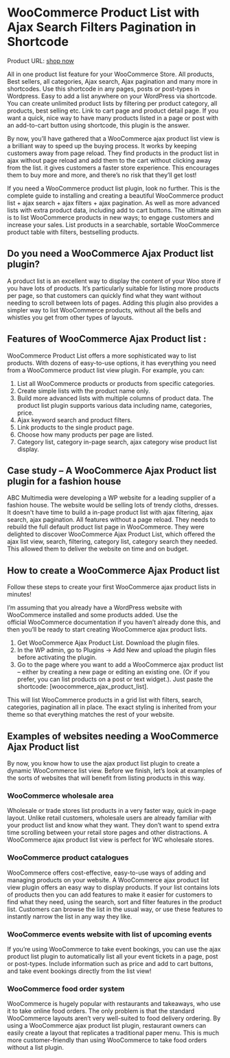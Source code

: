 # WooCommerce Product List with Ajax Search Filters Pagination in Shortcode

Product URL: [shop now](https://garazlab.com/product/woocommerce-product-list-with-ajax-search-filters-pagination-in-shortcode/)

All in one product list feature for your WooCommerce Store. All products, Best sellers, all categories, Ajax search, Ajax pagination and many more in shortcodes. Use this shortcode in any pages, posts or post-types in Wordpress. Easy to add a list anywhere on your WordPress via shortcode. You can create unlimited product lists by filtering per product category, all products, best selling etc. Link to cart page and product detail page. If you want a quick, nice way to have many products listed in a page or post with an add-to-cart button using shortcode, this plugin is the answer.

By now, you’ll have gathered that a WooCommerce ajax product list view is a brilliant way to speed up the buying process. It works by keeping customers away from page reload. They find products in the product list in ajax without page reload and add them to the cart without clicking away from the list. it gives customers a faster store experience. This encourages them to buy more and more, and there’s no risk that they’ll get lost!

If you need a WooCommerce product list plugin, look no further. This is the complete guide to installing and creating a beautiful WooCommerce product list + ajax search + ajax filters + ajax pagination. As well as more advanced lists with extra product data, including add to cart buttons. The ultimate aim is to list WooCommerce products in new ways; to engage customers and increase your sales. List products in a searchable, sortable WooCommerce product table with filters, bestselling products.

## Do you need a WooCommerce Ajax Product list plugin?

A product list is an excellent way to display the content of your Woo store if you have lots of products. It’s particularly suitable for listing more products per page, so that customers can quickly find what they want without needing to scroll between lots of pages. Adding this plugin also provides a simpler way to list WooCommerce products, without all the bells and whistles you get from other types of layouts.

## Features of WooCommerce Ajax Product list :

WooCommerce Product List offers a more sophisticated way to list products. With dozens of easy-to-use options, it has everything you need from a WooCommerce product list view plugin. For example, you can:

1. List all WooCommerce products or products from specific categories.
2. Create simple lists with the product name only.
3. Build more advanced lists with multiple columns of product data. The product list plugin supports various data including name, categories, price.
4. Ajax keyword search and product filters.
5. Link products to the single product page.
6. Choose how many products per page are listed.
7. Category list, category in-page search, ajax category wise product list display.

## Case study – A WooCommerce Ajax Product list plugin for a fashion house

ABC Multimedia were developing a WP website for a leading supplier of a fashion house. The website would be selling lots of trendy cloths, dresses. It doesn't have time to build a in-page product list with ajax filtering, ajax search, ajax pagination. All features without a page reload. They needs to rebuild the full default product list page in WooCommerce. They were delighted to discover WooCommerce Ajax Product List, which offered the ajax list view, search, filtering, category list, category search they needed. This allowed them to deliver the website on time and on budget.

## How to create a WooCommerce Ajax Product list

Follow these steps to create your first WooCommerce ajax product lists in minutes!

I’m assuming that you already have a WordPress website with WooCommerce installed and some products added. Use the official WooCommerce documentation if you haven’t already done this, and then you’ll be ready to start creating WooCommerce ajax product lists.

1. Get WooCommerce Ajax Product List. Download the plugin files.
2. In the WP admin, go to Plugins -> Add New and upload the plugin files before activating the plugin.
3. Go to the page where you want to add a WooCommerce ajax product list – either by creating a new page or editing an existing one. (Or if you prefer, you can list products on a post or text widget.). Just paste the shortcode: [woocommerce_ajax_product_list].

This will list WooCommerce products in a grid list with filters, search, categories, pagination all in place. The exact styling is inherited from your theme so that everything matches the rest of your website.

## Examples of websites needing a WooCommerce Ajax Product list

By now, you know how to use the ajax product list plugin to create a dynamic WooCommerce list view. Before we finish, let’s look at examples of the sorts of websites that will benefit from listing products in this way.

### WooCommerce wholesale area

Wholesale or trade stores list products in a very faster way, quick in-page layout. Unlike retail customers, wholesale users are already familiar with your product list and know what they want. They don’t want to spend extra time scrolling between your retail store pages and other distractions. A WooCommerce ajax product list view is perfect for WC wholesale stores.

### WooCommerce product catalogues

WooCommerce offers cost-effective, easy-to-use ways of adding and managing products on your website. A WooCommerce ajax product list view plugin offers an easy way to display products. If your list contains lots of products then you can add features to make it easier for customers to find what they need, using the search, sort and filter features in the product list. Customers can browse the list in the usual way, or use these features to instantly narrow the list in any way they like.

### WooCommerce events website with list of upcoming events

If you’re using WooCommerce to take event bookings, you can use the ajax product list plugin to automatically list all your event tickets in a page, post or post-types. Include information such as price and add to cart buttons, and take event bookings directly from the list view!

### WooCommerce food order system

WooCommerce is hugely popular with restaurants and takeaways, who use it to take online food orders. The only problem is that the standard WooCommerce layouts aren’t very well-suited to food delivery ordering. By using a WooCommerce ajax product list plugin, restaurant owners can easily create a layout that replicates a traditional paper menu. This is much more customer-friendly than using WooCommerce to take food orders without a list plugin.
